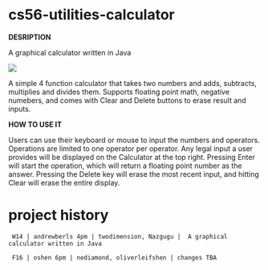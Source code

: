 cs56-utilities-calculator
=========================

**DESRIPTION**

A graphical calculator written in Java

![](http://i.imgur.com/LYdQbh5.png)

A simple 4 function calculator that takes two numbers and adds, subtracts, multiplies and divides them.  Supports floating point math, negative numebers, and comes with Clear and Delete buttons to erase result and inputs.

**HOW TO USE IT**

Users can use their keyboard or mouse to input the numbers and operators.  Operations are limited to one operator per operator.  Any legal input a user provides will be displayed on the Calculator at the top right.  Pressing Enter will start the operation, which will return a floating point number as the answer.  Pressing the Delete key will erase the most recent input, and hitting Clear will erase the entire display.

project history
===============
```
 W14 | andrewberls 4pm | twodimension, Nazgugu |  A graphical calculator written in Java

 F16 | oshen 6pm | nediamond, oliverleifshen | changes TBA
``` 
